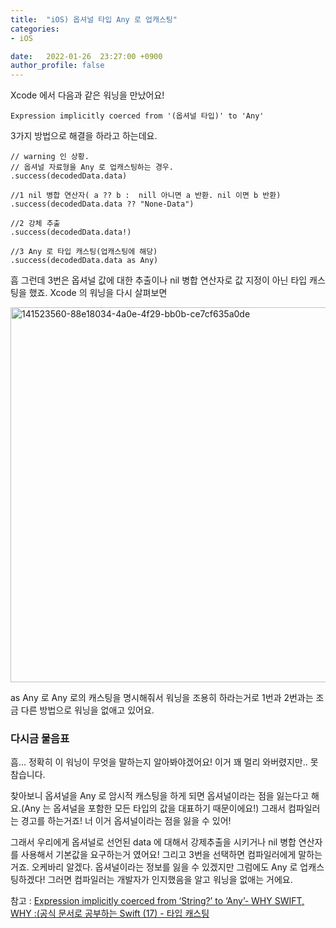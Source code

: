 ```yaml
---
title:  "iOS) 옵셔널 타입 Any 로 업캐스팅"
categories:
- iOS

date:   2022-01-26  23:27:00 +0900
author_profile: false
---
```

Xcode 에서 다음과 같은 워닝을 만났어요!

`Expression implicitly coerced from '(옵셔널 타입)' to 'Any'`

3가지 방법으로 해결을 하라고 하는데요.

```
// warning 인 상황.
// 옵셔널 자료형을 Any 로 업캐스팅하는 경우.
.success(decodedData.data)

//1 nil 병합 연산자( a ?? b :  nill 아니면 a 반환. nil 이면 b 반환)
.success(decodedData.data ?? "None-Data")

//2 강체 추출
.success(decodedData.data!)

//3 Any 로 타입 캐스팅(업캐스팅에 해당)
.success(decodedData.data as Any)

```

흠 그런데 3번은 옵셔널 값에 대한 추출이나 nil 병합 연산자로 값 지정이 아닌 타입 캐스팅을 했죠. Xcode 의 워닝을 다시 살펴보면

<img width="600" alt="141523560-88e18034-4a0e-4f29-bb0b-ce7cf635a0de" src="https://user-images.githubusercontent.com/69136340/151180838-b514a4b3-8084-4e05-9d9d-c1da9df5a941.png">

as Any 로 Any 로의 캐스팅을 명시해줘서 워닝을 조용히 하라는거로 1번과 2번과는 조금 다른 방법으로 워닝을 없애고 있어요.

### 다시금 물음표

흠… 정확히 이 워닝이 무엇을 말하는지 알아봐야겠어요! 이거 꽤 멀리 와버렸지만.. 못참습니다.

찾아보니 옵셔널을 Any 로 암시적 캐스팅을 하게 되면 옵셔널이라는 점을 잃는다고 해요.(Any 는 옵셔널을 포함한 모든 타입의 값을 대표하기 때문이에요!) 그래서 컴파일러는 경고를 하는거죠! 너 이거 옵셔널이라는 점을 잃을 수 있어!

그래서 우리에게 옵셔널로 선언된 data 에 대해서 강제추출을 시키거나 nil 병합 연산자를 사용해서 기본값을 요구하는거 였어요!
그리고 3번을 선택하면 컴파일러에게 말하는거죠. 오케바리 알겠다. 옵셔널이라는 정보를 잃을 수 있겠지만 그럼에도 Any 로 업캐스팅하겠다! 그러면 컴파일러는 개발자가 인지했음을 알고 워닝을 없애는 거에요.

참고 : [Expression implicitly coerced from ‘String?’ to ‘Any’- WHY SWIFT, WHY :(](https://stevenpcurtis.medium.com/expression-implicitly-coerced-from-string-to-any-why-swift-why-190dd0a58c58)[공식 문서로 공부하는 Swift (17) - 타입 캐스팅](https://velog.io/@co-in/%EA%B3%B5%EC%8B%9D-%EB%AC%B8%EC%84%9C%EB%A1%9C-%EA%B3%B5%EB%B6%80%ED%95%98%EB%8A%94-Swift-17-%ED%83%80%EC%9E%85-%EC%BA%90%EC%8A%A4%ED%8C%85)
